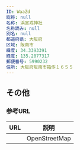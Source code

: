```yaml
---
ID: WaaZd
総称: null
名称: 浜宮戎神社
名称読み: null
別名: null
都道府県: 大阪府
区域: 阪南市
緯度: 34.3393391
経度: 135.2077317
郵便番号: 5990232
住所: 大阪府阪南市箱作１６５５
---
```


## その他

### 参考URL

| URL | 説明          |
| --- | ------------- |
|     | OpenStreetMap |
